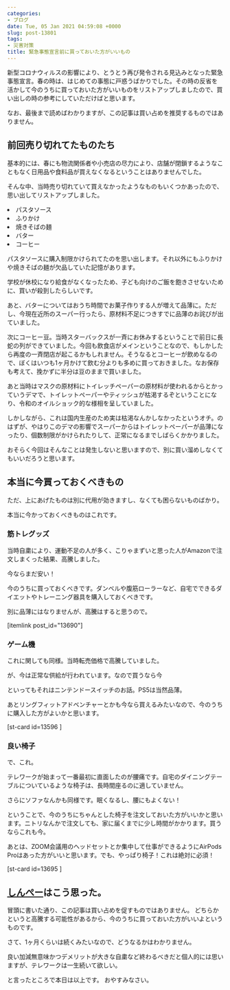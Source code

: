 ```yaml
---
categories:
- ブログ
date: Tue, 05 Jan 2021 04:59:08 +0000
slug: post-13801
tags:
- 災害対策
title: 緊急事態宣言前に買っておいた方がいいもの
---
```


新型コロナウィルスの影響により、とうとう再び発令される見込みとなった緊急事態宣言。春の時は、はじめての事態に戸惑うばかりでした。その時の反省を活かして今のうちに買っておいた方がいいものをリストアップしましたので、買い出しの時の参考にしていただけばと思います。

なお、最後まで読めばわかりますが、<span class="rmarker">この記事は買い占めを推奨するものではありません。</span>

<h2>前回売り切れてたものたち</h2>
基本的には、春にも物流関係者や小売店の尽力により、店舗が閉鎖するようなこともなく日用品や食料品が買えなくなるということはありませんでした。

そんな中、当時売り切れていて買えなかったようなものもいくつかあったので、思い出してリストアップしました。

<li>パスタソース</li>
<li>ふりかけ</li>
<li>焼きそばの麺</li>
<li>バター</li>
<li>コーヒー</li>

パスタソースに購入制限かけられてたのを思い出します。それ以外にもふりかけや焼きそばの麺が欠品していた記憶があります。

学校が休校になり給食がなくなったため、子ども向けのご飯を飽きさせないために、買いが殺到したらしいです。

あと、バターについてはおうち時間でお菓子作りする人が増えて品薄に。ただし、今現在近所のスーパー行ったら、原材料不足につきすでに品薄のお詫びが出ていました。

次にコーヒー豆。当時スターバックスが一斉にお休みするということで前日に長蛇の列ができていました。今回も飲食店がメインということなので、もしかしたら再度の一斉閉店が起こるかもしれません。そうなるとコーヒーが飲めなるので、ぼくはいつも1ヶ月かけて飲む分よりも多めに買っておきました。なお保存も考えて、挽かずに半分は豆のままで買いました。

あと当時はマスクの原材料にトイレッチペーパーの原材料が使われるからとかっていうデマで、トイレットペーパーやティッシュが枯渇するぞということになり、令和のオイルショック的な様相を呈していました。

しかしながら、これは国内生産のため実は枯渇なんかしなかったというオチ。のはずが、やはりこのデマの影響でスーパーからはトイレットペーパーが品薄になったり、個数制限がかけられたりして、正常になるまでしばらくかかりました。

おそらく今回はそんなことは発生しないと思いますので、<span class="rmarker">別に買い溜めしなくてもいいだろうと思います。</span>


<h2>本当に今買っておくべきもの</h2>
ただ、上にあげたものは別に代用が効きますし、なくても困らないものばかり。

本当に今かっておくべきものはこれです。

<h3>筋トレグッズ</h3>
当時自粛により、運動不足の人が多く、こりゃまずいと思った人がAmazonで注文しまくった結果、高騰しました。

今ならまだ安い！

今のうちに買っておくべきです。ダンベルや腹筋ローラーなど、自宅でできるダイエットやトレーニング器具を購入しておくべきです。

別に品薄にはなりませんが、高騰はすると思うので。

[itemlink post_id="13690"]

<h3>ゲーム機</h3>
これに関しても同様。当時転売価格で高騰していました。

が、今は正常な供給が行われています。なので買うなら今

といってもそれはニンテンドースイッチのお話。PS5は当然品薄。

あとリングフィットアドベンチャーとかも今なら買えるみたいなので、今のうちに購入した方がよいかと思います。

[st-card id=13596 ]


<h3>良い椅子</h3>
で、これ。

テレワークが始まって一番最初に直面したのが腰痛です。自宅のダイニングテーブルについているような椅子は、長時間座るのに適していません。

さらにソファなんかも同様です。眠くなるし、腰にもよくない！

ということで、今のうちにちゃんとした椅子を注文しておいた方がいいかと思います。ニトリなんかで注文しても、家に届くまでに少し時間がかかります。買うならこれも今。

あとは、ZOOM会議用のヘッドセットとか集中して仕事ができるようにAirPods Proはあった方がいいと思います。でも、やっぱり椅子！これは絶対に必須！

[st-card id=13695 ]

<h2><a href="https://twitter.com/s_s_p_y">しんぺー</a>はこう思った。</h2>

冒頭に書いた通り、この記事は買い占めを促すものではありません。
どちらかというと高騰する可能性があるから、今のうちに買っておいた方がいいよというものです。

さて、1ヶ月くらいは続くみたいなので、どうなるかはわかりません。

良い加減無意味かつデメリットが大きな自粛など終わるべきだと個人的には思いますが、テレワークは一生続いて欲しい。

と言ったところで本日は以上です。
おやすみなさい。